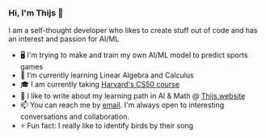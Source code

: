 ### Hi, I'm Thijs 👋

I am a self-thought developer who likes to create stuff out of code and has an interest and passion for AI/ML

- 🖥️ I'm trying to make and train my own AI/ML model to predict sports games
- 🌱 I’m currently learning Linear Algebra and Calculus
- 🎓 I am currently taking [Harvard's CS50 course](https://thijs.click/edx-cs50)
- 🚀 I like to write about my learning path in AI & Math @ [Thijs.website](https://thijs.website)
- 📫 You can reach me by [email](https://thijs.website/advice-on-communication/). I'm always open to interesting conversations and collaboration.
- ⚡ Fun fact: I really like to identify birds by their song